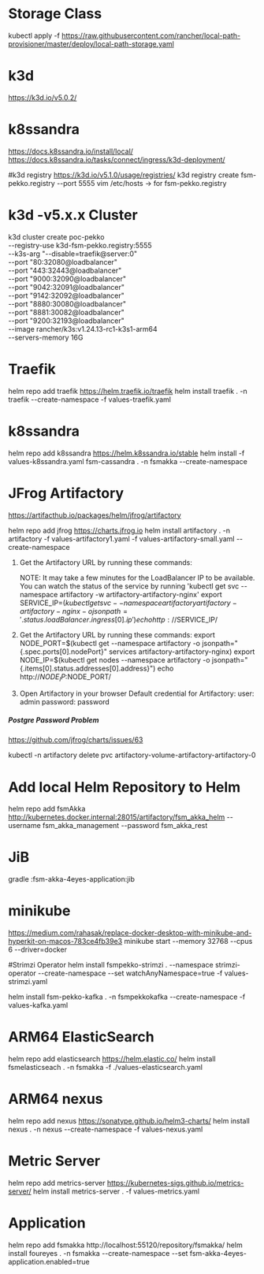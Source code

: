 # Storage Class
kubectl apply -f https://raw.githubusercontent.com/rancher/local-path-provisioner/master/deploy/local-path-storage.yaml

# k3d
https://k3d.io/v5.0.2/

# k8ssandra
https://docs.k8ssandra.io/install/local/
https://docs.k8ssandra.io/tasks/connect/ingress/k3d-deployment/

#k3d registry
https://k3d.io/v5.1.0/usage/registries/
k3d registry create fsm-pekko.registry --port 5555
vim /etc/hosts -> for fsm-pekko.registry

# k3d -v5.x.x Cluster
k3d cluster create poc-pekko \
--registry-use k3d-fsm-pekko.registry:5555 \
--k3s-arg "--disable=traefik@server:0" \
--port "80:32080@loadbalancer" \
--port "443:32443@loadbalancer" \
--port "9000:32090@loadbalancer" \
--port "9042:32091@loadbalancer" \
--port "9142:32092@loadbalancer" \
--port "8880:30080@loadbalancer" \
--port "8881:30082@loadbalancer" \
--port "9200:32193@loadbalancer" \
--image rancher/k3s:v1.24.13-rc1-k3s1-arm64 \
--servers-memory 16G

# Traefik
helm repo add traefik https://helm.traefik.io/traefik
helm install traefik . -n traefik --create-namespace -f values-traefik.yaml

# k8ssandra
helm repo add k8ssandra https://helm.k8ssandra.io/stable
helm install -f values-k8ssandra.yaml fsm-cassandra . -n fsmakka --create-namespace

# JFrog Artifactory
https://artifacthub.io/packages/helm/jfrog/artifactory

helm repo add jfrog https://charts.jfrog.io
helm install artifactory . -n artifactory -f values-artifactory1.yaml -f values-artifactory-small.yaml --create-namespace

1. Get the Artifactory URL by running these commands:

   NOTE: It may take a few minutes for the LoadBalancer IP to be available.
   You can watch the status of the service by running 'kubectl get svc --namespace artifactory -w artifactory-artifactory-nginx'
   export SERVICE_IP=$(kubectl get svc --namespace artifactory artifactory-artifactory-nginx -o jsonpath='{.status.loadBalancer.ingress[0].ip}')
   echo http://$SERVICE_IP/

1. Get the Artifactory URL by running these commands:
   export NODE_PORT=$(kubectl get --namespace artifactory -o jsonpath="{.spec.ports[0].nodePort}" services artifactory-artifactory-nginx)
   export NODE_IP=$(kubectl get nodes --namespace artifactory -o jsonpath="{.items[0].status.addresses[0].address}")
   echo http://$NODE_IP:$NODE_PORT/

3. Open Artifactory in your browser
   Default credential for Artifactory:
   user: admin
   password: password
##### Postgre Password Problem
https://github.com/jfrog/charts/issues/63

kubectl -n artifactory delete pvc artifactory-volume-artifactory-artifactory-0

# Add local Helm Repository to Helm
helm repo add fsmAkka http://kubernetes.docker.internal:28015/artifactory/fsm_akka_helm --username fsm_akka_management --password fsm_akka_rest

# JiB
gradle :fsm-akka-4eyes-application:jib

# minikube
https://medium.com/rahasak/replace-docker-desktop-with-minikube-and-hyperkit-on-macos-783ce4fb39e3
minikube start --memory 32768 --cpus 6 --driver=docker

#Strimzi Operator
helm install fsmpekko-strimzi . --namespace strimzi-operator --create-namespace --set watchAnyNamespace=true -f values-strimzi.yaml

helm install fsm-pekko-kafka . -n fsmpekkokafka --create-namespace -f values-kafka.yaml

# ARM64 ElasticSearch
helm repo add elasticsearch https://helm.elastic.co/
helm install fsmelasticseach . -n fsmakka -f ./values-elasticsearch.yaml

# ARM64 nexus
helm repo add nexus https://sonatype.github.io/helm3-charts/
helm install nexus . -n nexus --create-namespace -f values-nexus.yaml

# Metric Server
helm repo add metrics-server https://kubernetes-sigs.github.io/metrics-server/
helm install metrics-server . -f values-metrics.yaml

# Application
helm repo add fsmakka http://localhost:55120/repository/fsmakka/
helm install foureyes . -n fsmakka --create-namespace --set fsm-akka-4eyes-application.enabled=true